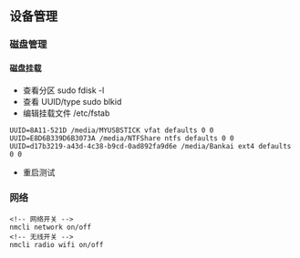 ## 设备管理

### 磁盘管理

#### 磁盘挂载

- 查看分区 sudo fdisk -l
- 查看 UUID/type sudo blkid
- 编辑挂载文件 /etc/fstab

``` 
UUID=8A11-521D /media/MYUSBSTICK vfat defaults 0 0
UUID=E8D6B339D6B3073A /media/NTFShare ntfs defaults 0 0
UUID=d17b3219-a43d-4c38-b9cd-0ad892fa9d6e /media/Bankai ext4 defaults 0 0
```
- 重启测试
  

### 网络

``` shell
<!-- 网络开关 -->
nmcli network on/off
<!-- 无线开关 -->
nmcli radio wifi on/off
```
